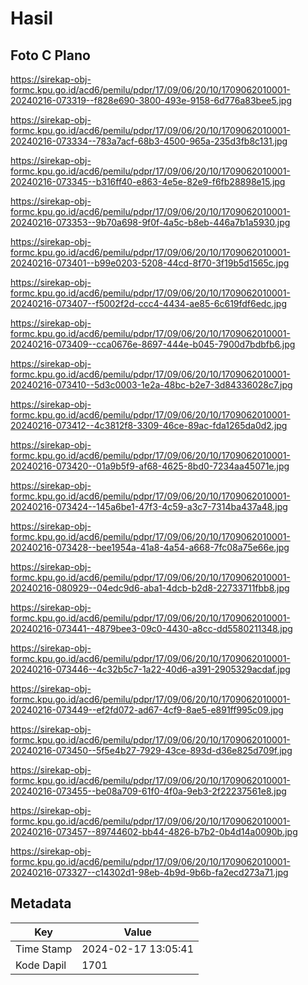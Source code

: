 # Hasil

## Foto C Plano

https://sirekap-obj-formc.kpu.go.id/acd6/pemilu/pdpr/17/09/06/20/10/1709062010001-20240216-073319--f828e690-3800-493e-9158-6d776a83bee5.jpg

https://sirekap-obj-formc.kpu.go.id/acd6/pemilu/pdpr/17/09/06/20/10/1709062010001-20240216-073334--783a7acf-68b3-4500-965a-235d3fb8c131.jpg

https://sirekap-obj-formc.kpu.go.id/acd6/pemilu/pdpr/17/09/06/20/10/1709062010001-20240216-073345--b316ff40-e863-4e5e-82e9-f6fb28898e15.jpg

https://sirekap-obj-formc.kpu.go.id/acd6/pemilu/pdpr/17/09/06/20/10/1709062010001-20240216-073353--9b70a698-9f0f-4a5c-b8eb-446a7b1a5930.jpg

https://sirekap-obj-formc.kpu.go.id/acd6/pemilu/pdpr/17/09/06/20/10/1709062010001-20240216-073401--b99e0203-5208-44cd-8f70-3f19b5d1565c.jpg

https://sirekap-obj-formc.kpu.go.id/acd6/pemilu/pdpr/17/09/06/20/10/1709062010001-20240216-073407--f5002f2d-ccc4-4434-ae85-6c619fdf6edc.jpg

https://sirekap-obj-formc.kpu.go.id/acd6/pemilu/pdpr/17/09/06/20/10/1709062010001-20240216-073409--cca0676e-8697-444e-b045-7900d7bdbfb6.jpg

https://sirekap-obj-formc.kpu.go.id/acd6/pemilu/pdpr/17/09/06/20/10/1709062010001-20240216-073410--5d3c0003-1e2a-48bc-b2e7-3d84336028c7.jpg

https://sirekap-obj-formc.kpu.go.id/acd6/pemilu/pdpr/17/09/06/20/10/1709062010001-20240216-073412--4c3812f8-3309-46ce-89ac-fda1265da0d2.jpg

https://sirekap-obj-formc.kpu.go.id/acd6/pemilu/pdpr/17/09/06/20/10/1709062010001-20240216-073420--01a9b5f9-af68-4625-8bd0-7234aa45071e.jpg

https://sirekap-obj-formc.kpu.go.id/acd6/pemilu/pdpr/17/09/06/20/10/1709062010001-20240216-073424--145a6be1-47f3-4c59-a3c7-7314ba437a48.jpg

https://sirekap-obj-formc.kpu.go.id/acd6/pemilu/pdpr/17/09/06/20/10/1709062010001-20240216-073428--bee1954a-41a8-4a54-a668-7fc08a75e66e.jpg

https://sirekap-obj-formc.kpu.go.id/acd6/pemilu/pdpr/17/09/06/20/10/1709062010001-20240216-080929--04edc9d6-aba1-4dcb-b2d8-22733711fbb8.jpg

https://sirekap-obj-formc.kpu.go.id/acd6/pemilu/pdpr/17/09/06/20/10/1709062010001-20240216-073441--4879bee3-09c0-4430-a8cc-dd5580211348.jpg

https://sirekap-obj-formc.kpu.go.id/acd6/pemilu/pdpr/17/09/06/20/10/1709062010001-20240216-073446--4c32b5c7-1a22-40d6-a391-2905329acdaf.jpg

https://sirekap-obj-formc.kpu.go.id/acd6/pemilu/pdpr/17/09/06/20/10/1709062010001-20240216-073449--ef2fd072-ad67-4cf9-8ae5-e891ff995c09.jpg

https://sirekap-obj-formc.kpu.go.id/acd6/pemilu/pdpr/17/09/06/20/10/1709062010001-20240216-073450--5f5e4b27-7929-43ce-893d-d36e825d709f.jpg

https://sirekap-obj-formc.kpu.go.id/acd6/pemilu/pdpr/17/09/06/20/10/1709062010001-20240216-073455--be08a709-61f0-4f0a-9eb3-2f22237561e8.jpg

https://sirekap-obj-formc.kpu.go.id/acd6/pemilu/pdpr/17/09/06/20/10/1709062010001-20240216-073457--89744602-bb44-4826-b7b2-0b4d14a0090b.jpg

https://sirekap-obj-formc.kpu.go.id/acd6/pemilu/pdpr/17/09/06/20/10/1709062010001-20240216-073327--c14302d1-98eb-4b9d-9b6b-fa2ecd273a71.jpg


## Metadata

| Key        | Value               |
| ---------- | ------------------- |
| Time Stamp | 2024-02-17 13:05:41 |
| Kode Dapil | 1701                |



